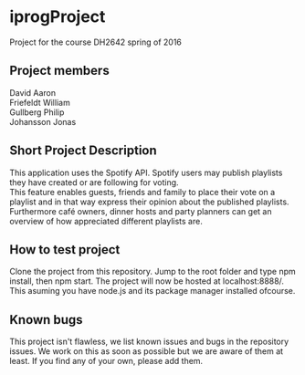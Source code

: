 # iprogProject
Project for the course DH2642 
spring of 2016

## Project members
David Aaron <br>
Friefeldt William <br>
Gullberg Philip <br>
Johansson Jonas

## Short Project Description
This application uses the Spotify API. Spotify users may publish playlists they have created or are following for voting. <br>
This feature enables guests, friends and family to place their vote on a playlist and in that way express their opinion about the published playlists. Furthermore café owners, dinner hosts and party planners can get an overview of how appreciated different playlists are.

## How to test project
Clone the project from this repository. Jump to the root folder and type npm install, then npm start. The project will now be hosted at localhost:8888/. This asuming you have node.js and its package manager installed ofcourse.

## Known bugs
This project isn't flawless, we list known issues and bugs in the repository issues. We work on this as soon as possible but we are aware of them at least. If you find any of your own, please add them.
